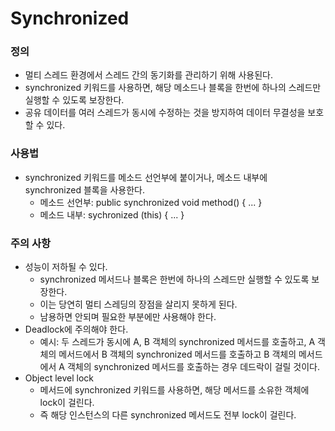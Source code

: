 # Synchronized
### 정의
- 멀티 스레드 환경에서 스레드 간의 동기화를 관리하기 위해 사용된다.
- synchronized 키워드를 사용하면, 해당 메소드나 블록을 한번에 하나의 스레드만 실행할 수 있도록 보장한다.
- 공유 데이터를 여러 스레드가 동시에 수정하는 것을 방지하여 데이터 무결성을 보호할 수 있다.

### 사용법
- synchronized 키워드를 메소드 선언부에 붙이거나, 메소드 내부에 synchronized 블록을 사용한다.
    - 메소드 선언부: public synchronized void method() { ... }
    - 메소드 내부: sychronized (this) { ... }

### 주의 사항
- 성능이 저하될 수 있다.
    - synchronized 메서드나 블록은 한번에 하나의 스레드만 실행할 수 있도록 보장한다.
    - 이는 당연히 멀티 스레딩의 장점을 살리지 못하게 된다.
    - 남용하면 안되며 필요한 부분에만 사용해야 한다.
- Deadlock에 주의해야 한다.
    - 예시: 두 스레드가 동시에 A, B 객체의 synchronized 메서드를 호출하고, A 객체의 메서드에서 B 객체의 synchronized 메서드를 호출하고 B 객체의 메서드에서 A 객체의 synchronized 메서드를 호출하는 경우 데드락이 걸릴 것이다. 
- Object level lock
    - 메서드에 synchronized 키워드를 사용하면, 해당 메서드를 소유한 객체에 lock이 걸린다.
    - 즉 해당 인스턴스의 다른 synchronized 메서드도 전부 lock이 걸린다.